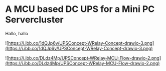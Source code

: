 # A MCU based DC UPS for a Mini PC Servercluster

Hallo, hallo

![https://i.ibb.co/1dQJp6v/UPSConcept-WRelay-Concept-drawio-3.png](https://i.ibb.co/1dQJp6v/UPSConcept-WRelay-Concept-drawio-3.png)

![https://i.ibb.co/DLdz4Mp/UPSConcept-WRelay-MCU-Flow-drawio-2.png](https://i.ibb.co/DLdz4Mp/UPSConcept-WRelay-MCU-Flow-drawio-2.png)
